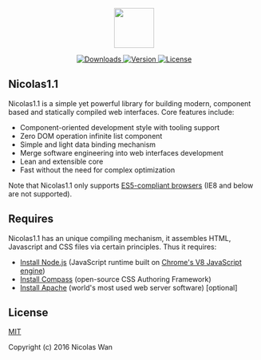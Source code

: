 <p align="center">
	<a href="https://github.com/NicolasSchwarzer/nicolas1.1" target="_blank">
		<img width="80" height="80" src="http://www.dreamfantuan.com/xiang/Public/img/nicolas.png">
	</a>
</p>

<p align="center">
	<a href="https://www.npmjs.com/package/nicolas1.1">
		<img src="https://img.shields.io/npm/dt/nicolas1.1.svg" alt="Downloads">
	</a>
	<a href="https://www.npmjs.com/package/nicolas1.1">
		<img src="https://img.shields.io/npm/v/nicolas1.1.svg" alt="Version">
	</a>
	<a href="https://www.npmjs.com/package/nicolas1.1">
		<img src="https://img.shields.io/npm/l/nicolas1.1.svg" alt="License">
	</a>
</p>

## Nicolas1.1

Nicolas1.1 is a simple yet powerful library for building modern, component based and statically compiled web interfaces. Core features include:

- Component-oriented development style with tooling support
- Zero DOM operation infinite list component
- Simple and light data binding mechanism
- Merge software engineering into web interfaces development
- Lean and extensible core
- Fast without the need for complex optimization

Note that Nicolas1.1 only supports [ES5-compliant browsers](http://kangax.github.io/compat-table/es5/) (IE8 and below are not supported).

## Requires

Nicolas1.1 has an unique compiling mechanism, it assembles HTML, Javascript and CSS files via certain principles. Thus it requires:

- [Install Node.js](https://nodejs.org/en/) (JavaScript runtime built on [Chrome's V8 JavaScript engine](https://developers.google.com/v8/))
- [Install Compass](http://www.jianshu.com/p/69c828b6911c) (open-source CSS Authoring Framework)
- [Install Apache](http://www.jianshu.com/p/622542921751) (world's most used web server software) [optional]

## License

[MIT](http://opensource.org/licenses/MIT)

Copyright (c) 2016 Nicolas Wan
